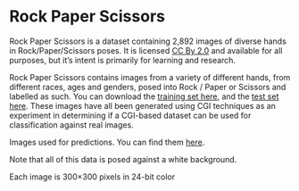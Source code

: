 # Rock Paper Scissors

<p>Rock Paper Scissors is a dataset containing 2,892 images of diverse hands in Rock/Paper/Scissors poses. It is licensed <a href="https://creativecommons.org/licenses/by/2.0/">CC By 2.0</a> and available for all purposes, but it’s intent is primarily for learning and research.</p>

<p>Rock Paper Scissors contains images from a variety of different hands,  from different races, ages and genders, posed into Rock / Paper or Scissors and labelled as such. You can download the <a href="https://storage.googleapis.com/laurencemoroney-blog.appspot.com/rps.zip">training set here</a>, and the <a href="https://storage.googleapis.com/laurencemoroney-blog.appspot.com/rps-test-set.zip">test set here</a>. These images have all been generated using CGI techniques as an experiment in determining if a CGI-based dataset can be used for classification against real images.</p>
<p>Images used for predictions. You can find them <a href="https://storage.googleapis.com/laurencemoroney-blog.appspot.com/rps-validation.zip">here</a>.</p>

Note that all of this data is posed against a white background.

Each image is 300×300 pixels in 24-bit color
